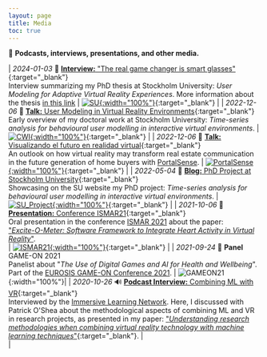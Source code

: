 ```yaml
---
layout: page
title: Media
toc: true
---
```


📡 **Podcasts, interviews, presentations, and other media.**

| *2024-01-03* 📄 [**Interview:** "The real game changer is smart glasses"][blog_phd_2024]{:target="_blank"} <br> Interview summarizing my PhD thesis at Stockholm University: *User Modeling for Adaptive Virtual Reality Experiences*. More information about the thesis [in this link]({{site.baseurl}}/posts/phd-defense/) | [![SU][blog_phd_2024_img]{:width="100%"}][blog_phd_2024_img]{:target="_blank"} |
| *2022-12-06* 📄 [**Talk:** User Modeling in Virtual Reality Environments][cwi_link]{:target="_blank"} <br> Early overview of my doctoral work at Stockholm University: *Time-series analysis for behavioural user modelling in interactive virtual environments*. | [![CWI][cwi_img]{:width="100%"}][cwi_link]{:target="_blank"} |
| *2022-12-06* 📄 [**Talk:** Visualizando el futuro en realidad virtual][portalsense_2022]{:target="_blank"} <br> An outlook on how virtual reality may transform real estate communication in the future generation of home buyers with [PortalSense]. | [![PortalSense]({{site.baseurl}}/assets/img/media/221206talk-portalsense.jpg){:width="100%"}][portalsense_2022]{:target="_blank"} |
| *2022-05-04* 📄 [**Blog:** PhD Project at Stockholm University][blog_phd]{:target="_blank"} <br> Showcasing on the SU website my PhD project: *Time-series analysis for behavioural user modelling in interactive virtual environments*. | [![SU_Project][blog_phd_img]{:width="100%"}][blog_phd]{:target="_blank"} |
| *2021-10-06* 🎥 [**Presentation:** Conference ISMAR21][ismar21]{:target="_blank"} <br> Oral presentation in the conference [ISMAR 2021](https://ismar21.org/) about the paper: <br> ["*Excite-O-Meter: Software Framework to Integrate Heart Activity in Virtual Reality*"]({{site.baseurl}}/projects/ExciteOMeter). <br> | [![ISMAR21][ismar21_img]{:width="100%"}][ismar21]{:target="_blank"} |
| *2021-09-24* 🎤 **Panel** GAME-ON 2021 <br> Panelist about "*The Use of Digital Games and AI for Health and Wellbeing*". <br> Part of the [EUROSIS GAME-ON Conference 2021](https://eurosis.org/conf/gameon/2021/index.html). | ![GAMEON21]({{site.baseurl}}/assets/img/media/202109panelgames4health.jpg){:width="100%"}| 
| *2020-10-26* 🔊 [**Podcast Interview:** Combining ML with VR][versatilist]{:target="_blank"}  <br> Interviewed by the [Immersive Learning Network](https://immersivelrn.org/). Here, I discussed with Patrick O'Shea about the methodological aspects of combining ML and VR in research projects, as presented in my paper: ["*Understanding research methodologies when combining virtual reality technology with machine learning techniques*"](https://doi.org/10.1145/3389189.3394093){:target="_blank"}. |  <br>|

<!-- LINKS -->

[blog_phd_2024]: https://www.su.se/english/research/news-research/the-real-game-changer-is-when-regular-glasses-become-smart-1.703576
[blog_phd_2024_img]: https://www.su.se/polopoly_fs/1.703580!/image/image.jpg_gen/derivatives/landscape_690/image.jpg

[cwi_link]: https://www.dis.cwi.nl/
[cwi_img]: https://www.dis.cwi.nl/img/dis-logo-filled.png

[PortalSense]: https://portalsense.com/
[portalsense_2022]: https://youtu.be/C8lsJHEZGUo

[blog_phd]: https://www.su.se/english/research/research-projects/time-series-analysis-for-behavioural-user-modelling-in-interactive-virtual-environments
[blog_phd_img]: https://www.su.se/polopoly_fs/1.600619.1646057783!/image/image.jpeg_gen/derivatives/widescreen_690/image.jpeg

[ismar21]: https://youtu.be/lTfjSNsVGes?t=4326
[ismar21_img]: {{site.baseurl}}/assets/img/media/202110ismar.jpg

[versatilist]: https://www.podomatic.com/podcasts/versatilist/episodes/2020-10-25T19_04_00-07_00


